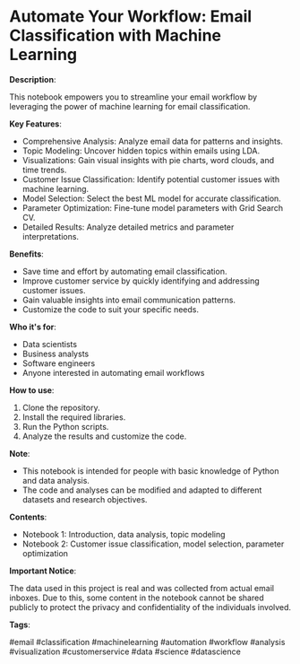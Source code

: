 # Automate Your Workflow: Email Classification with Machine Learning
**Description**:

This notebook empowers you to streamline your email workflow by leveraging the power of machine learning for email classification.

**Key Features**:

* Comprehensive Analysis: Analyze email data for patterns and insights.
* Topic Modeling: Uncover hidden topics within emails using LDA.
* Visualizations: Gain visual insights with pie charts, word clouds, and time trends.
* Customer Issue Classification: Identify potential customer issues with machine learning.
* Model Selection: Select the best ML model for accurate classification.
* Parameter Optimization: Fine-tune model parameters with Grid Search CV.
* Detailed Results: Analyze detailed metrics and parameter interpretations.
  
**Benefits**:

* Save time and effort by automating email classification.
* Improve customer service by quickly identifying and addressing customer issues.
* Gain valuable insights into email communication patterns.
* Customize the code to suit your specific needs.
  
**Who it's for**:

* Data scientists
* Business analysts
* Software engineers
* Anyone interested in automating email workflows
  
**How to use**:

1. Clone the repository.
2. Install the required libraries.
3. Run the Python scripts.
4. Analyze the results and customize the code.
   
**Note**:

* This notebook is intended for people with basic knowledge of Python and data analysis.
* The code and analyses can be modified and adapted to different datasets and research objectives.

**Contents**:

* Notebook 1: Introduction, data analysis, topic modeling
* Notebook 2: Customer issue classification, model selection, parameter optimization

**Important Notice**:

The data used in this project is real and was collected from actual email inboxes. Due to this, some content in the notebook cannot be shared publicly to protect the privacy and confidentiality of the individuals involved.
  
**Tags**:

#email #classification #machinelearning #automation #workflow #analysis #visualization #customerservice #data #science #datascience
